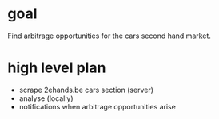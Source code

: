# goal
Find arbitrage opportunities for the cars second hand market.

# high level plan

- scrape 2ehands.be cars section (server)
- analyse (locally)
- notifications when arbitrage opportunities arise
